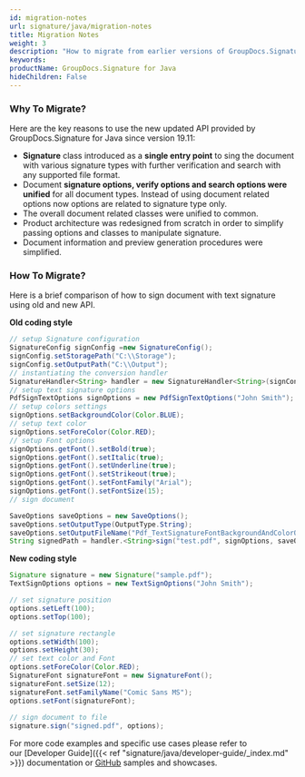 ```yaml
---
id: migration-notes
url: signature/java/migration-notes
title: Migration Notes
weight: 3
description: "How to migrate from earlier versions of GroupDocs.Signature for Java"
keywords: 
productName: GroupDocs.Signature for Java
hideChildren: False
---
```

### Why To Migrate?

Here are the key reasons to use the new updated API provided by GroupDocs.Signature for Java since version 19.11:

*   **Signature** class introduced as a **single entry point** to sing the document with various signature types with further verification and search with any supported file format.       
*   Document **signature options, verify options and search options were unified** for all document types. Instead of using document related options now options are related to signature type only.
*   The overall document related classes were unified to common. 
*   Product architecture was redesigned from scratch in order to simplify passing options and classes to manipulate signature.
*   Document information and preview generation procedures were simplified.  
    

### How To Migrate?

Here is a brief comparison of how to sign document with text signature using old and new API.  

**Old coding style**

```java
// setup Signature configuration
SignatureConfig signConfig =new SignatureConfig();
signConfig.setStoragePath("C:\\Storage");
signConfig.setOutputPath("C:\\Output");
// instantiating the conversion handler
SignatureHandler<String> handler = new SignatureHandler<String>(signConfig);
// setup text signature options
PdfSignTextOptions signOptions = new PdfSignTextOptions("John Smith");
// setup colors settings
signOptions.setBackgroundColor(Color.BLUE);
// setup text color
signOptions.setForeColor(Color.RED);
// setup Font options
signOptions.getFont().setBold(true);
signOptions.getFont().setItalic(true);
signOptions.getFont().setUnderline(true);
signOptions.getFont().setStrikeout(true);
signOptions.getFont().setFontFamily("Arial");
signOptions.getFont().setFontSize(15);
// sign document

SaveOptions saveOptions = new SaveOptions();
saveOptions.setOutputType(OutputType.String);
saveOptions.setOutputFileName("Pdf_TextSignatureFontBackgroundAndColorOptions");
String signedPath = handler.<String>sign("test.pdf", signOptions, saveOptions);
```

**New coding style**

```java
Signature signature = new Signature("sample.pdf");
TextSignOptions options = new TextSignOptions("John Smith");

// set signature position
options.setLeft(100);
options.setTop(100);

// set signature rectangle
options.setWidth(100);
options.setHeight(30);
// set text color and Font
options.setForeColor(Color.RED);
SignatureFont signatureFont = new SignatureFont();
signatureFont.setSize(12);
signatureFont.setFamilyName("Comic Sans MS");
options.setFont(signatureFont);
 
// sign document to file
signature.sign("signed.pdf", options);
```

For more code examples and specific use cases please refer to our [Developer Guide]({{< ref "signature/java/developer-guide/_index.md" >}}) documentation or [GitHub](https://github.com/groupdocs-signature/GroupDocs.Signature-for-Java/) samples and showcases.
